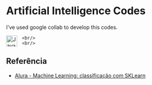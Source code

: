 # Artificial Intelligence Codes 

I've used google collab to develop this codes.

<img 
    align="left" 
    alt="JavaScript" 
    title="JavaScript"
    width="30px" 
    style="padding-right: 10px;" 
    img src="https://cdn.jsdelivr.net/gh/devicons/devicon@latest/icons/googlecolab/googlecolab-original.svg" />

    <br/>
    <br/>

## Referência

 - [Alura - Machine Learning: classificação com SKLearn](https://www.alura.com.br/?srsltid=AfmBOoo3vHt8Q6zNf-qOj7UVdPqTF-T0T9myHWKlsROQmP42TF0w024f)
